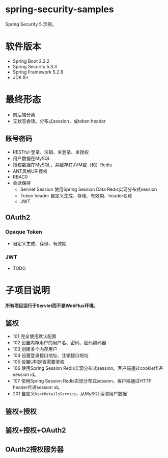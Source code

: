# spring-security-samples
Spring Security 5 示例。


# 软件版本
- Spring Boot 2.3.2
- Spring Security 5.3.3
- Spring Framework 5.2.8
- JDK 8+

# 最终形态
- 前后端分离
- 无状态会话。分布式session，或token header


## 账号密码
- RESTful 登录、注销、未登录、未授权
- 用户数据在MySQL
- 授权数据在MySQL，并缓存在JVM或（和）Redis
- ANT风格URI授权
- RBAC0
- 会话保持
  - Servlet Session
  使用Spring Session Data Redis实现分布式session
  - Token header
  自定义生成、存储、有效期、header名称
  - JWT

## OAuth2
### Opaque Token
- 自定义生成、存储、有效期
### JWT
- TODO


# 子项目说明
**所有项目运行于Servlet而不是WebFlux环境。**

## 鉴权
- 101
  完全使用默认配置
- 102
  设置内存用户的用户名、密码、密码编码器
- 103
  创建多个内存用户
- 104
  设置登录接口地址、注销接口地址
- 105
  设置URI是否需要鉴权
- 106
  使用Spring Session Redis实现分布式session。客户端通过cookie传递session id。
- 107
  使用Spring Session Redis实现分布式session，客户端通过HTTP header传递session id。
- 201
  自定义`UserDetailsService`，从MySQL读取用户数据

## 鉴权+授权

## 鉴权+授权+OAuth2

## OAuth2授权服务器